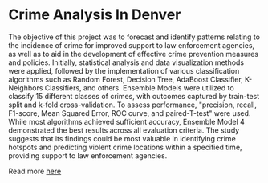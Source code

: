 # Crime Analysis In Denver

The objective of this project was to forecast and identify patterns relating to the incidence of crime for improved support to law enforcement agencies, as well as to aid in the development of effective crime prevention measures and policies. Initially, statistical analysis and data visualization methods were applied, followed by the implementation of various classification algorithms such as Random Forest, Decision Tree, AdaBoost Classifier, K-Neighbors Classifiers, and others. Ensemble Models were utilized to classify 15 different classes of crimes, with outcomes captured by train-test split and k-fold cross-validation. To assess performance, "precision, recall, F1-score, Mean Squared Error, ROC curve, and paired-T-test" were used. While most algorithms achieved sufficient accuracy, Ensemble Model 4 demonstrated the best results across all evaluation criteria. The study suggests that its findings could be most valuable in identifying crime hotspots and predicting violent crime locations within a specified time, providing support to law enforcement agencies.

Read more [here](./Group16_AnalysisOfCrimeInDenver.pdf)
